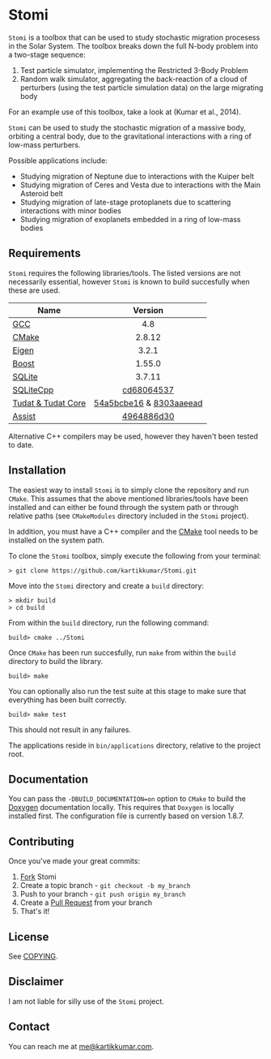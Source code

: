 Stomi
===================

`Stomi` is a toolbox that can be used to study stochastic migration procesess in the Solar System. The toolbox breaks down the full N-body problem into a two-stage sequence:

1. Test particle simulator, implementing the Restricted 3-Body Problem
2. Random walk simulator, aggregating the back-reaction of a cloud of perturbers (using the test particle simulation data) on the large migrating body

For an example use of this toolbox, take a look at (Kumar et al., 2014).

`Stomi` can be used to study the stochastic migration of a massive body, orbiting a central body, due to the gravitational interactions with a ring of low-mass perturbers. 

Possible applications include:
- Studying migration of Neptune due to interactions with the Kuiper belt
- Studying migration of Ceres and Vesta due to interactions with the Main Asteroid belt
- Studying migration of late-stage protoplanets due to scattering interactions with minor bodies
- Studying migration of exoplanets embedded in a ring of low-mass bodies 

Requirements
------

`Stomi` requires the following libraries/tools. The listed versions are not necessarily essential, however `Stomi` is known to build succesfully when these are used.

| Name                                                                     | Version       |
| -------------                                                            |:-------------:|
| [GCC](http://gcc.gnu.org "GCC homepage")                                 | 4.8           |
| [CMake](http://www.cmake.org/ "CMake homepage")                          | 2.8.12        |
| [Eigen](http://eigen.tuxfamily.org "Eigen's homepage")                   | 3.2.1         |
| [Boost](http://www.boost.org "Boost's homepage")                         | 1.55.0        |
| [SQLite](https://sqlite.org/ "SQLite homepage")                          | 3.7.11        |
| [SQLiteCpp](http://srombauts.github.com/SQLiteCpp "SQLite project")      | [cd68064537](https://github.com/kartikkumar/SQLiteCpp/tree/cd6806453779b1450617a2b62f89ca2bbab8a92d)    |
| [Tudat & Tudat Core](http://tudat.tudelft.nl "Tudat project homepage")   | [54a5bcbe16](https://github.com/kartikkumar/tudat-svn-mirror/tree/54a5bcbe16c5e7fa238c04a164d6efb1748100df) & [8303aaeead](https://github.com/kartikkumar/tudatCore-svn-mirror/tree/8303aaeeadaa1f9adedec3e40c1a3e6f8d2f828b)                                    |
| [Assist](https://github.com/kartikkumar/assist "Assist project")         | [4964886d30](https://github.com/kartikkumar/assist/tree/4964886d308a1feff7c229a4dd70bc63a1eba6b5)       |

Alternative C++ compilers may be used, however they haven't been tested to date.

Installation
------

The easiest way to install `Stomi` is to simply clone the repository and run `CMake`. This assumes that the above mentioned libraries/tools have been installed and can either be found through the system path or through relative paths (see `CMakeModules` directory included in the `Stomi` project).

In addition, you must have a C++ compiler and the [CMake](http://www.cmake.org/ "CMake homepage") tool needs to be installed on the system path. 

To clone the `Stomi` toolbox, simply execute the following from your terminal:

```
> git clone https://github.com/kartikkumar/Stomi.git
```

Move into the `Stomi` directory and create a `build` directory:

```
> mkdir build
> cd build
```

From within the `build` directory, run the following command:

```
build> cmake ../Stomi
```

Once `CMake` has been run succesfully, run `make` from within the `build` directory to build the library. 

```
build> make
```

You can optionally also run the test suite at this stage to make sure that everything has been built correctly.

```
build> make test
```

This should not result in any failures.

The applications reside in `bin/applications` directory, relative to the project root.

Documentation
-------------

You can pass the `-DBUILD_DOCUMENTATION=on` option to `CMake` to build the [Doxygen](http://www.doxygen.org "Doxygen homepage") documentation locally. This requires that `Doxygen` is locally installed first. The configuration file is currently based on version 1.8.7.

Contributing
------------

Once you've made your great commits:

1. [Fork](https://github.com/kartikkumar/Stomi/fork) Stomi
2. Create a topic branch - `git checkout -b my_branch`
3. Push to your branch - `git push origin my_branch`
4. Create a [Pull Request](http://help.github.com/pull-requests/) from your branch
5. That's it!

License
------

See [COPYING](https://github.com/kartikkumar/Stomi/blob/master/COPYING).

Disclaimer
------

I am not liable for silly use of the `Stomi` project.

Contact
------

You can reach me at [me@kartikkumar.com](me@kartikkumar.com).
